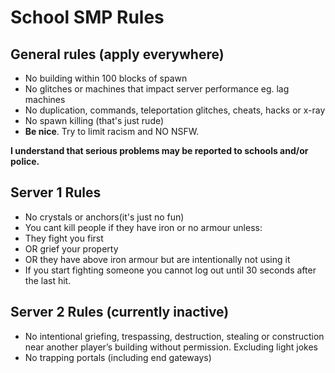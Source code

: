 # School SMP Rules
## General rules (apply everywhere)
- No building within 100 blocks of spawn
- No glitches or machines that impact server performance eg. lag machines
- No duplication, commands, teleportation glitches, cheats, hacks or x-ray
- No spawn killing (that's just rude)
- **Be nice**. Try to limit racism and NO NSFW.

**I understand that serious problems may be reported to schools and/or police.**
## Server 1 Rules
- No crystals or anchors(it's just no fun)
- You cant kill people if they have iron or no armour unless:
- They fight you first
- OR grief your property
- OR they have above iron armour but are intentionally not using it
- If you start fighting someone you cannot log out until 30 seconds after the last hit.

## Server 2 Rules (currently inactive)
- No intentional griefing, trespassing, destruction, stealing or construction near another player’s building without permission. Excluding light jokes
- No trapping portals (including end gateways)
